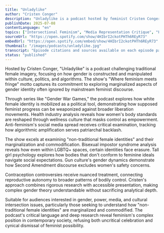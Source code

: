 ```yaml
---
title: "Unladylike"
author: "Cristen Conger"
description: "Unladylike is a podcast hosted by feminist Cristen Conger, focusing on fringe issues of modern female identity. With the motto 'Where feminism meets fringe,' the show deeply analyzes myths, chaos, and media narratives shaping contemporary women (and non-traditional female identities). Content covers bisexual impostor syndrome, tall girl psychology, gun culture, contraception controversies, and other social hot topics, combining deep research with critical perspectives to challenge mainstream gender discourse. With a sharp, knowledge-dense style suitable for audiences interested in intersectional feminism, cultural criticism, and social structures."
publishDate: 2025-07-08
contentLanguage: "en"
topics: ["Intersectional Feminism", "Media Representation Critique", "Fourth Wave Feminism"]
sourceUrl: "https://open.spotify.com/show/4HIbrI2ckotPHTh6REyR73"
embedUrl: "https://open.spotify.com/embed/show/4HIbrI2ckotPHTh6REyR73"
thumbnail: "/images/podcasts/unladylike.jpg"
transcript: "Episode citations and sources available on each episode page, more content at unladylike.substack.com"
status: "published"
---
```


Hosted by Cristen Conger, "Unladylike" is a podcast challenging traditional female imagery, focusing on how gender is constructed and manipulated within culture, politics, and algorithms. The show's "Where feminism meets fringe" motto captures its commitment to exploring marginalized aspects of gender identity often ignored by mainstream feminist discourse.

Through series like "Gender War Games," the podcast explores how white female identity is mobilized as a political tool, demonstrating how supposed feminist progress can be weaponized against broader liberation movements. Health industry analysis reveals how women's body standards are reshaped through wellness culture that masks control as empowerment. Anti-feminism's social media spread receives critical examination, tracking how algorithmic amplification serves patriarchal backlash.

The show excels at examining "non-traditional female identities" and their marginalization and commodification. Bisexual impostor syndrome analysis reveals how even within LGBTQ+ spaces, certain identities face erasure. Tall girl psychology explores how bodies that don't conform to feminine ideals navigate social expectations. Gun culture's gender dynamics demonstrate how Second Amendment discourse excludes women's safety concerns.

Contraception controversies receive nuanced treatment, connecting reproductive autonomy to broader patterns of bodily control. Cristen's approach combines rigorous research with accessible presentation, making complex gender theory understandable without sacrificing analytical depth.

Suitable for audiences interested in gender, power, media, and cultural intersection issues, particularly those seeking to understand how "non-traditional female identities" are marginalized and commodified. The podcast's critical language and deep research reveal feminism's complex position in contemporary society, refusing both uncritical celebration and cynical dismissal of feminist possibility.